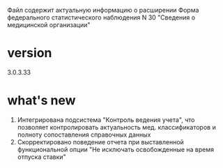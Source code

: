 Файл содержит актуальную информацию о расширении Форма федерального статистического наблюдения N 30 "Сведения о медицинской организации"

# version
3.0.3.33

# what's new
1. Интегрирована подсистема "Контроль ведения учета", что позволяет контролировать актуальность мед. классификаторов и полноту сопоставления справочных данных
2. Скорректировано поведение отчета при выставленной функциональной опции "Не исключать освобожденные на время отпуска ставки"
